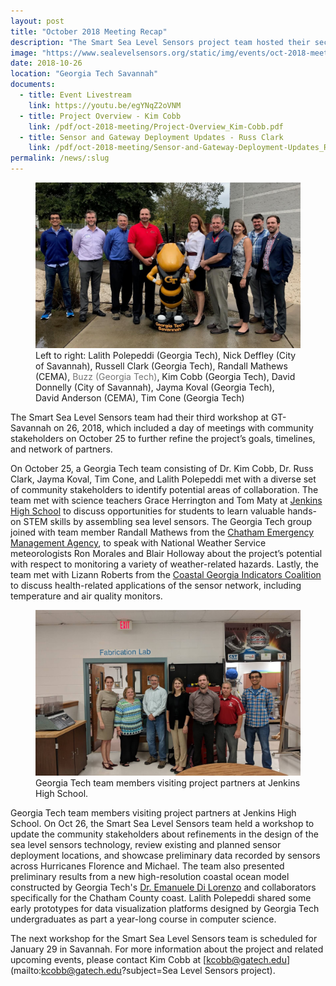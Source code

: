 ```yaml
---
layout: post
title: "October 2018 Meeting Recap"
description: "The Smart Sea Level Sensors project team hosted their second public forum to share how CEMA officials, City of Savannah officials, and Georgia Tech scientists and engineers are working together to install a network of internet-enabled sea level sensors across Chatham County. The real-time data on coastal flooding will be used to create tools for emergency planning and response."
image: "https://www.sealevelsensors.org/static/img/events/oct-2018-meeting/oct-meeting.jpg"
date: 2018-10-26
location: "Georgia Tech Savannah"
documents:
  - title: Event Livestream
    link: https://youtu.be/egYNqZ2oVNM
  - title: Project Overview - Kim Cobb
    link: /pdf/oct-2018-meeting/Project-Overview_Kim-Cobb.pdf
  - title: Sensor and Gateway Deployment Updates - Russ Clark
    link: /pdf/oct-2018-meeting/Sensor-and-Gateway-Deployment-Updates_Russ-Clark.pdf
permalink: /news/:slug
---
```


<figure class="figure">
  <img class="img-fluid" src="/img/events/oct-2018-meeting/oct-meeting.jpg" alt="Participants of the Oct 26 meeting in Savannah, GA">
  <figcaption class="figure-caption">Left to right: Lalith Polepeddi (Georgia Tech), Nick Deffley (City of Savannah), Russell Clark (Georgia Tech), Randall Mathews (CEMA), <a style="color:#757575; text-decoration:none;" href="https://en.wikipedia.org/wiki/Buzz_(mascot)" target="_blank">Buzz (Georgia Tech)</a>, Kim Cobb (Georgia Tech), David Donnelly (City of Savannah), Jayma Koval (Georgia Tech), David Anderson (CEMA), Tim Cone (Georgia Tech)</figcaption>
</figure>

The Smart Sea Level Sensors team had their third workshop at GT-Savannah on 26, 2018, which included a day of meetings with community stakeholders on October 25 to further refine the project’s goals, timelines, and network of partners.

On October 25, a Georgia Tech team consisting of Dr. Kim Cobb, Dr. Russ Clark, Jayma Koval, Tim Cone, and Lalith Polepeddi met with a diverse set of community stakeholders to identify potential areas of collaboration. The team met with science teachers Grace Herrington and Tom Maty at [Jenkins High School](http://internet.savannah.chatham.k12.ga.us/schools/hvj/default.aspx) to discuss opportunities for students to learn valuable hands-on STEM skills by assembling sea level sensors. The Georgia Tech group joined with team member Randall Mathews from the [Chatham Emergency Management Agency](https://www.chathamemergency.org/), to speak with National Weather Service meteorologists Ron Morales and Blair Holloway about the project’s potential with respect to monitoring a variety of weather-related hazards. Lastly, the team met with Lizann Roberts from the [Coastal Georgia Indicators Coalition](http://www.coastalgaindicators.org/) to discuss health-related applications of the sensor network, including temperature and air quality monitors.

<figure class="figure">
  <img class="img-fluid" src="/img/events/oct-2018-meeting/jenkins.jpg" alt="Participants of the Oct 26 meeting in Savannah, GA">
  <figcaption class="figure-caption">Georgia Tech team members visiting project partners at Jenkins High School.</figcaption>
</figure>

Georgia Tech team members visiting project partners at Jenkins High School.
On Oct 26, the Smart Sea Level Sensors team held a workshop to update the community stakeholders about refinements in the design of the sea level sensors technology, review existing and planned sensor deployment locations, and showcase preliminary data recorded by sensors across Hurricanes Florence and Michael. The team also presented preliminary results from a new high-resolution coastal ocean model constructed by Georgia Tech's [Dr. Emanuele Di Lorenzo](http://ocean.eas.gatech.edu/manu/) and collaborators specifically for the Chatham County coast. Lalith Polepeddi shared some early prototypes for data visualization platforms designed by Georgia Tech undergraduates as part a year-long course in computer science.

The next workshop for the Smart Sea Level Sensors team is scheduled for January 29 in Savannah. For more information about the project and related upcoming events, please contact Kim Cobb at [kcobb@gatech.edu](mailto:kcobb@gatech.edu?subject=Sea Level Sensors project).